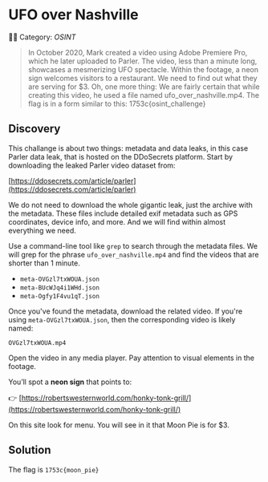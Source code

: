 # UFO over Nashville

🧑‍💻 Category: _OSINT_

> In October 2020, Mark created a video using Adobe Premiere Pro, which he later uploaded to Parler. The video, less than a minute long, showcases a mesmerizing UFO spectacle. Within the footage, a neon sign welcomes visitors to a restaurant. We need to find out what they are serving for $3. Oh, one more thing: We are fairly certain that while creating this video, he used a file named ufo_over_nashville.mp4. The flag is in a form similar to this: 1753c{osint_challenge}

## Discovery

This challange is about two things: metadata and data leaks, in this case Parler data leak, that is hosted on the DDoSecrets platform. Start by downloading the leaked Parler video dataset from:

[https://ddosecrets.com/article/parler](https://ddosecrets.com/article/parler)

We do not need to download the whole gigantic leak, just the archive with the metadata. These files include detailed exif metadata such as GPS coordinates, device info, and more. And we will find within almost everything we need.

Use a command-line tool like `grep` to search through the metadata files. We will grep for the phrase `ufo_over_nashville.mp4` and find the videos that are shorter than 1 minute.

- `meta-OVGzl7txWOUA.json`
- `meta-BUcWJq4i1WHd.json`
- `meta-Ogfy1F4vu1qT.json`


Once you've found the metadata, download the related video. If you're using `meta-OVGzl7txWOUA.json`, then the corresponding video is likely named:

```
OVGzl7txWOUA.mp4
```

Open the video in any media player. Pay attention to visual elements in the footage.

You’ll spot a **neon sign** that points to:

👉 [https://robertswesternworld.com/honky-tonk-grill/](https://robertswesternworld.com/honky-tonk-grill/)

On this site look for menu. You will see in it that Moon Pie is for $3. 

## Solution

The flag is `1753c{moon_pie}`

